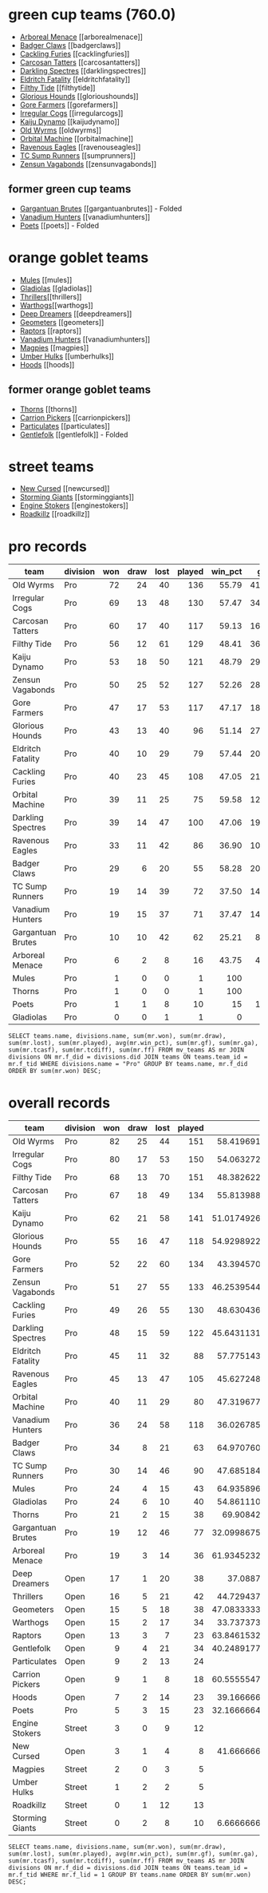 # green cup teams (760.0)
* [Arboreal Menace](arborealmenace) [[arborealmenace]]
* [Badger Claws](badgerclaws) [[badgerclaws]]
* [Cackling Furies](cacklingfuries) [[cacklingfuries]]
* [Carcosan Tatters](carcosantatters) [[carcosantatters]]
* [Darkling Spectres](darklingspectres) [[darklingspectres]]
* [Eldritch Fatality](eldritchfatality) [[eldritchfatality]]
* [Filthy Tide](filthytide) [[filthytide]]
* [Glorious Hounds](glorioushounds) [[glorioushounds]]
* [Gore Farmers](gorefarmers) [[gorefarmers]]
* [Irregular Cogs](irregularcogs) [[irregularcogs]]
* [Kaiju Dynamo](kaijudynamo) [[kaijudynamo]]
* [Old Wyrms](oldwyrms) [[oldwyrms]]
* [Orbital Machine](orbitalmachine) [[orbitalmachine]]
* [Ravenous Eagles](ravenouseagles) [[ravenouseagles]]
* [TC Sump Runners](sumprunners) [[sumprunners]]
* [Zensun Vagabonds](zensunvagabonds) [[zensunvagabonds]]

## former green cup teams
* [Gargantuan Brutes](gargantuanbrutes) [[gargantuanbrutes]] - Folded
* [Vanadium Hunters](vanadiumhunters) [[vanadiumhunters]]
* [Poets](poets) [[poets]] - Folded

# orange goblet teams

* [Mules](mules) [[mules]]
* [Gladiolas](gladiolas) [[gladiolas]]
* [Thrillers](thrillers)[[thrillers]]
* [Warthogs](warthogs)[[warthogs]]
* [Deep Dreamers](deepdreamers) [[deepdreamers]]
* [Geometers](geometers) [[geometers]]
* [Raptors](raptors) [[raptors]]
* [Vanadium Hunters](vanadiumhunters) [[vanadiumhunters]]
* [Magpies](magpies) [[magpies]]
* [Umber Hulks](umberhulks) [[umberhulks]]
* [Hoods](hoods) [[hoods]]


## former orange goblet teams

* [Thorns](thorns) [[thorns]]
* [Carrion Pickers](carrionpickers) [[carrionpickers]]
* [Particulates](particulates) [[particulates]]
* [Gentlefolk](gentlefolk) [[gentlefolk]] - Folded

# street teams

* [New Cursed](newcursed) [[newcursed]]
* [Storming Giants](storminggiants) [[storminggiants]]
* [Engine Stokers](enginestokers) [[enginestokers]]
* [Roadkillz](roadkillz) [[roadkillz]]

# pro records

| team              | division | won | draw | lost | played | win_pct    | gf | ga | tcasf | tcdiff | ff |
|-------------------|------|------------:|-------------:|-------------:|---------------:|-------------------:|-----------:|-----------:|--------------:|---------------:|-----------:|
| Old Wyrms         | Pro  |          72 |           24 |           40 |            136 |  55.79 |        413 |        328 |           121 |           -227 |          7 |
| Irregular Cogs    | Pro  |          69 |           13 |           48 |            130 |  57.47 |        347 |        283 |           151 |            -96 |          2 |
| Carcosan Tatters  | Pro  |          60 |           17 |           40 |            117 |  59.13 |        167 |        170 |           277 |            176 |          4 |
| Filthy Tide       | Pro  |          56 |           12 |           61 |            129 |   48.41 |        365 |        345 |           172 |           -137 |          1 |
| Kaiju Dynamo      | Pro  |          53 |           18 |           50 |            121 | 48.79 |        291 |        293 |           200 |             -1 |          4 |
| Zensun Vagabonds  | Pro  |          50 |           25 |           52 |            127 | 52.26 |        283 |        305 |           221 |            -16 |          8 |
| Gore Farmers      | Pro  |          47 |           17 |           53 |            117 |  47.17 |        182 |        209 |           227 |            109 |         -1 |
| Glorious Hounds   | Pro  |          43 |           13 |           40 |             96 |  51.14 |        278 |        227 |            86 |           -107 |          2 |
| Eldritch Fatality | Pro  |          40 |           10 |           29 |             79 |  57.44 |        203 |        167 |           103 |            -11 |          0 |
| Cackling Furies   | Pro  |          40 |           23 |           45 |            108 |  47.05 |        212 |        218 |           254 |             47 |          0 |
| Orbital Machine   | Pro  |          39 |           11 |           25 |             75 |   59.58 |        122 |        112 |           179 |            114 |          3 |
| Darkling Spectres | Pro  |          39 |           14 |           47 |            100 |  47.06 |        195 |        229 |           186 |             53 |          3 |
| Ravenous Eagles   | Pro  |          33 |           11 |           42 |             86 |  36.90 |        109 |        131 |           193 |            112 |         -1 |
| Badger Claws      | Pro  |          29 |            6 |           20 |             55 | 58.28 |        200 |        171 |            66 |            -60 |          5 |
| TC Sump Runners   | Pro  |          19 |           14 |           39 |             72 | 37.50 |        140 |        178 |           133 |             15 |         -9 |
| Vanadium Hunters  | Pro  |          19 |           15 |           37 |             71 |  37.47 |        148 |        171 |           126 |             18 |          1 |
| Gargantuan Brutes | Pro  |          10 |           10 |           42 |             62 | 25.21 |         88 |        177 |           128 |             33 |         -2 |
| Arboreal Menace   | Pro  |           6 |            2 |            8 |             16 |              43.75 |         41 |         51 |            17 |            -15 |         -3 |
| Mules             | Pro  |           1 |            0 |            0 |              1 |                100 |          2 |          1 |             3 |              2 |          1 |
| Thorns            | Pro  |           1 |            0 |            0 |              1 |                100 |          2 |          1 |             2 |              0 |          1 |
| Poets             | Pro  |           1 |            1 |            8 |             10 |                 15 |         11 |         31 |            14 |             -7 |         -1 |
| Gladiolas         | Pro  |           0 |            0 |            1 |              1 |                  0 |          2 |          3 |             1 |             -2 |         -1 |

`
SELECT teams.name, divisions.name, sum(mr.won), sum(mr.draw), sum(mr.lost), sum(mr.played), avg(mr.win_pct), sum(mr.gf), sum(mr.ga), sum(mr.tcasf), sum(mr.tcdiff), sum(mr.ff) FROM mv_teams AS mr JOIN divisions ON mr.f_did = divisions.did JOIN teams ON teams.team_id = mr.f_tid WHERE divisions.name = "Pro" GROUP BY teams.name, mr.f_did ORDER BY sum(mr.won) DESC;
`

# overall records

| team              | division | won | draw | lost | played | win_pct    | gf | ga | tcasf | tcdiff | ff |
|-------------------|------|------------:|-------------:|-------------:|---------------:|-------------------:|-----------:|-----------:|--------------:|---------------:|-----------:|
| Old Wyrms         | Pro    |          82 |           25 |           44 |            151 |  58.41969140370687 |        446 |        347 |           136 |           -246 |          6 |
| Irregular Cogs    | Pro    |          80 |           17 |           53 |            150 |  54.06327203603891 |        389 |        318 |           192 |            -87 |          1 |
| Filthy Tide       | Pro    |          68 |           13 |           70 |            151 |  48.38262235201322 |        425 |        387 |           213 |           -137 |          3 |
| Carcosan Tatters  | Pro    |          67 |           18 |           49 |            134 |  55.81398807872426 |        183 |        191 |           308 |            186 |          2 |
| Kaiju Dynamo      | Pro    |          62 |           21 |           58 |            141 | 51.017492612202965 |        322 |        324 |           237 |             -2 |          4 |
| Glorious Hounds   | Pro    |          55 |           16 |           47 |            118 | 54.929892222086586 |        334 |        262 |           112 |           -131 |          5 |
| Gore Farmers      | Pro    |          52 |           22 |           60 |            134 |  43.39457043734464 |        202 |        237 |           255 |            112 |          1 |
| Zensun Vagabonds  | Pro    |          51 |           27 |           55 |            133 | 46.253954478672576 |        291 |        315 |           229 |            -17 |          6 |
| Cackling Furies   | Pro    |          49 |           26 |           55 |            130 |  48.63043682391827 |        251 |        258 |           311 |             65 |          1 |
| Darkling Spectres | Pro    |          48 |           15 |           59 |            122 | 45.643113136291504 |        230 |        276 |           222 |             57 |          2 |
| Eldritch Fatality | Pro    |          45 |           11 |           32 |             88 |  57.77514362335205 |        231 |        186 |           116 |            -11 |          3 |
| Ravenous Eagles   | Pro    |          45 |           13 |           47 |            105 |  45.62724897596571 |        135 |        149 |           224 |            124 |          3 |
| Orbital Machine   | Pro    |          40 |           11 |           29 |             80 |  47.31967762538365 |        128 |        121 |           187 |            114 |          0 |
| Vanadium Hunters  | Pro    |          36 |           24 |           58 |            118 |  36.02678557804653 |        233 |        266 |           198 |             17 |          3 |
| Badger Claws      | Pro    |          34 |            8 |           21 |             63 |  64.97076034545898 |        230 |        192 |            75 |            -62 |          6 |
| TC Sump Runners   | Pro    |          30 |           14 |           46 |             90 |  47.68518490261502 |        185 |        214 |           161 |             10 |         -2 |
| Mules             | Pro    |          24 |            4 |           15 |             43 |  64.93589673723493 |         67 |         56 |            99 |             60 |          3 |
| Gladiolas         | Pro    |          24 |            6 |           10 |             40 |  54.86111068725586 |        125 |         81 |            40 |            -55 |          5 |
| Thorns            | Pro    |          21 |            2 |           15 |             38 |   69.9084243774414 |        100 |         74 |            47 |            -18 |          3 |
| Gargantuan Brutes | Pro    |          19 |           12 |           46 |             77 | 32.099867502848305 |        128 |        213 |           165 |             49 |          3 |
| Arboreal Menace   | Pro    |          19 |            3 |           14 |             36 | 61.934523264567055 |        103 |         84 |            39 |            -26 |          4 |
| Deep Dreamers     | Open   |          17 |            1 |           20 |             38 |    37.088744027274 |         76 |         87 |            32 |            -19 |          4 |
| Thrillers         | Open   |          16 |            5 |           21 |             42 |  44.72943769182478 |         82 |         86 |            65 |             15 |          4 |
| Geometers         | Open   |          15 |            5 |           18 |             38 | 47.083333333333336 |         50 |         65 |            72 |             44 |          3 |
| Warthogs          | Open   |          15 |            2 |           17 |             34 |  33.73737335205078 |         51 |         57 |            57 |             27 |          3 |
| Raptors           | Open   |          13 |            3 |            7 |             23 | 63.846153259277344 |         48 |         44 |            41 |             -1 |          7 |
| Gentlefolk        | Open   |           9 |            4 |           21 |             34 | 40.248917715890066 |         36 |         74 |            75 |              4 |          0 |
| Particulates      | Open   |           9 |            2 |           13 |             24 |               39.5 |         41 |         50 |            29 |            -38 |          1 |
| Carrion Pickers   | Open   |           9 |            1 |            8 |             18 | 60.555554707845054 |         38 |         40 |            11 |            -19 |          3 |
| Hoods             | Open   |           7 |            2 |           14 |             23 |  39.16666634877523 |         35 |         48 |            65 |             28 |          1 |
| Poets             | Pro    |           5 |            3 |           15 |             23 | 32.166666412353514 |         33 |         60 |            28 |            -17 |          2 |
| Engine Stokers    | Street   |           3 |            0 |            9 |             12 |               37.5 |         14 |         28 |            15 |             -8 |         -1 |
| New Cursed        | Open   |           3 |            1 |            4 |              8 |  41.66666603088379 |         11 |         15 |            20 |             12 |          3 |
| Magpies           | Street |           2 |            0 |            3 |              5 |                 40 |          8 |         11 |             8 |             -3 |          1 |
| Umber Hulks       | Street |           1 |            2 |            2 |              5 |                 40 |          4 |          4 |            18 |             10 |          3 |
| Roadkillz         | Street   |           0 |            1 |           12 |             13 |                  5 |         11 |         41 |            19 |            -21 |         -2 |
| Storming Giants   | Street   |           0 |            2 |            8 |             10 |  6.666666666666667 |          8 |         23 |            17 |            -16 |          0 |

`
SELECT teams.name, divisions.name, sum(mr.won), sum(mr.draw), sum(mr.lost), sum(mr.played), avg(mr.win_pct), sum(mr.gf), sum(mr.ga), sum(mr.tcasf), sum(mr.tcdiff), sum(mr.ff) FROM mv_teams AS mr JOIN divisions ON mr.f_did = divisions.did JOIN teams ON teams.team_id = mr.f_tid WHERE mr.f_lid = 1 GROUP BY teams.name ORDER BY sum(mr.won) DESC;
`
